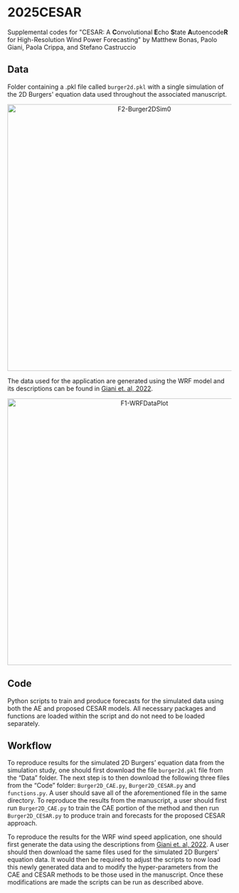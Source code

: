 # 2025CESAR
Supplemental codes for "CESAR: A **C**onvolutional **E**cho **S**tate **A**utoencode**R** for High-Resolution Wind Power Forecasting" by Matthew Bonas, Paolo Giani, Paola Crippa, and Stefano Castruccio

## Data
Folder containing a .pkl file called `burger2d.pkl` with a single simulation of the 2D Burgers' equation data used throughout the associated manuscript. 

<p align = "center">
  <img src="https://github.com/user-attachments/assets/f60151c9-db63-4066-aa45-aeec7d4c637d" alt="F2-Burger2DSim0" width="600"/>
  <br>
</p>

The data used for the application are generated using the WRF model and its descriptions can be found in [Giani et. al, 2022](https://journals.ametsoc.org/view/journals/mwre/150/5/MWR-D-21-0216.1.xml).

<p align = "center">
  <img src="https://github.com/user-attachments/assets/afbb332a-1b21-4825-8b46-aedce156fa18" alt="F1-WRFDataPlot" width="600"/>
  <br>
</p>


## Code
Python scripts to train and produce forecasts for the simulated data using both the AE and proposed CESAR models. All necessary packages and functions are loaded within the script and do not need to be loaded separately.

## Workflow
To reproduce results for the simulated 2D Burgers’ equation data from the simulation study, one should first download the file `burger2d.pkl` file from the “Data” folder. The next step is to then download the following three files from the “Code” folder: `Burger2D_CAE.py`, `Burger2D_CESAR.py` and `functions.py`. A user should save all of the aforementioned file in the same directory. To reproduce the results from the manuscript, a user should first run `Burger2D_CAE.py` to train the CAE portion of the method and then run `Burger2D_CESAR.py` to produce train and forecasts for the proposed CESAR approach. 

To reproduce the results for the WRF wind speed application, one should first generate the data using the descriptions from [Giani et. al, 2022](https://journals.ametsoc.org/view/journals/mwre/150/5/MWR-D-21-0216.1.xml). A user should then download the same files used for the simulated 2D Burgers' equation data. It would then be required to adjust the scripts to now load this newly generated data and to modify the hyper-parameters from the CAE and CESAR methods to be those used in the manuscript. Once these modifications are made the scripts can be run as described above.

